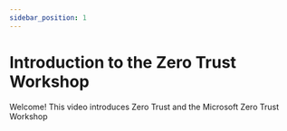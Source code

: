 ```yaml
---
sidebar_position: 1
---
```


# Introduction to the Zero Trust Workshop

Welcome! This video introduces Zero Trust and the Microsoft Zero Trust Workshop